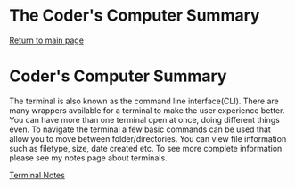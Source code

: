 # The Coder's Computer Summary
[Return to main page](https://KrisDunning.github.io/reading-notes/)
# Coder's Computer Summary

The terminal is also known as the command line interface(CLI). There are many wrappers available for a terminal to make the user experience better. You can have more than one terminal open at once, doing different things even. To navigate the terminal a few basic commands can be used that allow you to move between folder/directories. You can view file information such as filetype, size, date created etc. To see more complete information please see my notes page about terminals.

[Terminal Notes](https://KrisDunning.github.io/reading-notes/Read02-TerminalNotes.html)